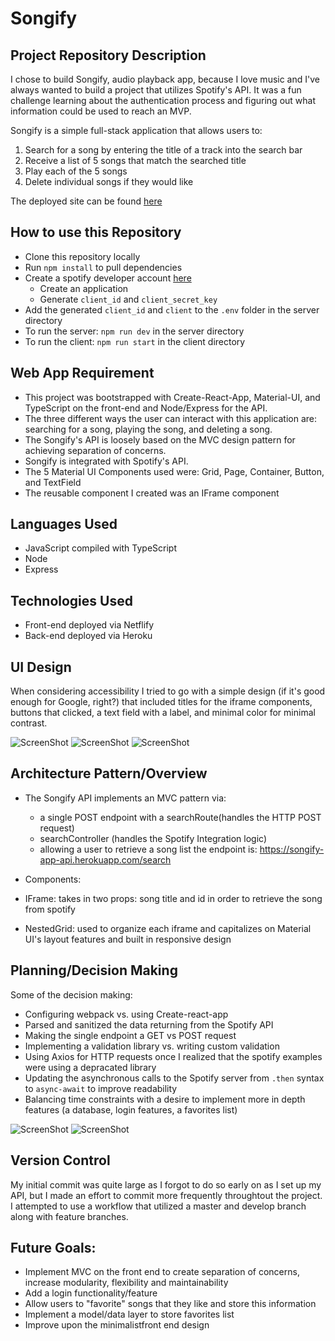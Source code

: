 # Songify


## Project Repository Description

I chose to build Songify, audio playback app, because I love music and I've always wanted to build a project that utilizes Spotify's API. It was a fun challenge learning about the authentication process
and figuring out what information could be used to reach an MVP. 

Songify is a simple full-stack application that allows users to: 
1. Search for a song by entering the title of a track into the search bar 
1. Receive a list of 5 songs that match the searched title 
1. Play each of the 5 songs 
1. Delete individual songs if they would like 

The deployed site can be found [here](https://nostalgic-mirzakhani-fcf196.netlify.app/)

## How to use this Repository
- Clone this repository locally 
- Run `npm install` to pull dependencies 
- Create a spotify developer account [here](https://developer.spotify.com/) 
  - Create an application 
  - Generate `client_id` and `client_secret_key`
- Add the generated `client_id` and `client` to the `.env` folder in the server directory 
- To run the server: `npm run dev` in the server directory 
- To run the client: `npm run start` in the client directory 


## Web App Requirement
- This project was bootstrapped with Create-React-App, Material-UI, and TypeScript on the front-end and Node/Express for the API. 
- The three different ways the user can interact with this application are: searching for a song, playing the song, and deleting a song. 
- The Songify's API is loosely based on the MVC design pattern for achieving separation of concerns. 
- Songify is integrated with Spotify's API. 
- The 5 Material UI Components used were: Grid, Page, Container, Button, and TextField 
- The reusable component I created was an IFrame component 


## Languages Used
- JavaScript compiled with TypeScript 
- Node 
- Express 

## Technologies Used 
- Front-end deployed via Netflify
- Back-end deployed via Heroku 

  
## UI Design
When considering accessibility I tried to go with a simple design (if it's good enough for Google, right?) that included titles for the iframe components, 
buttons that clicked, a text field with a label, and minimal color for minimal contrast. 

![ScreenShot](https://github.com/MobolanleAdebesin/songify/blob/master/client/public/songify-main-page.png)
![ScreenShot](https://github.com/MobolanleAdebesin/songify/blob/master/client/public/songify-validation.png)
![ScreenShot](https://github.com/MobolanleAdebesin/songify/blob/master/client/public/songify-results.png)


## Architecture Pattern/Overview 
- The Songify API implements an MVC pattern via: 
  - a single POST endpoint with a searchRoute(handles the HTTP POST request) 
  - searchController (handles the Spotify Integration logic) 
  - allowing a user to retrieve a song list the endpoint is: https://songify-app-api.herokuapp.com/search
 
- Components: 
 - IFrame: takes in two props: song title and id in order to retrieve the song from spotify
 - NestedGrid: used to organize each iframe and capitalizes on Material UI's layout features and built in responsive design 

## Planning/Decision Making 
Some of the decision making: 
- Configuring webpack vs. using Create-react-app
- Parsed and sanitized the data returning from the Spotify API
- Making the single endpoint a GET vs POST request
- Implementing a validation library vs. writing custom validation 
- Using Axios for HTTP requests once I realized that the spotify examples were using a depracated library 
- Updating the asynchronous calls to the Spotify server from `.then` syntax to `async-await` to improve readability 
- Balancing time constraints with a desire to implement more in depth features (a database, login features, a favorites list) 

![ScreenShot](https://github.com/MobolanleAdebesin/songify/blob/master/client/public/planning-notes-1.png)
![ScreenShot](https://github.com/MobolanleAdebesin/songify/blob/master/client/public/planning-notes-2%20.png)

## Version Control
My initial commit was quite large as I forgot to do so early on as I set up my API, but I made an effort to commit more frequently throughtout the project. 
I attempted to use a workflow that utilized a master and develop branch along with feature branches. 


## Future Goals: 
- Implement MVC on the front end to create separation of concerns, increase modularity, flexibility and maintainability 
- Add a login functionality/feature
- Allow users to "favorite" songs that they like and store this information 
- Implement a model/data layer to store favorites list 
- Improve upon the minimalistfront end design 
